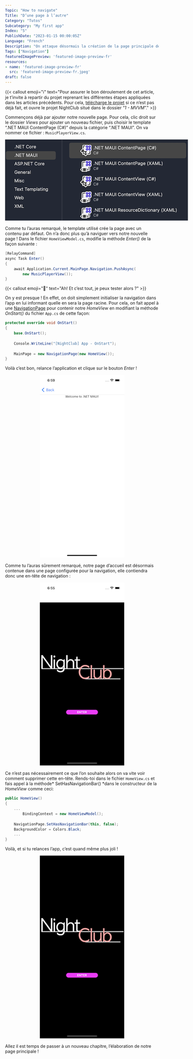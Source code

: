 ```yaml
---
Topic: "How to navigate"
Title: "D’une page à l’autre"
Category: "Tutos"
Subcategory: "My first app"
Index: "5"
PublishDate: "2023-01-15 00:00:05Z"
Language: "French"
Description: "On attaque désormais la création de la page principale de l’application. Mais qui dit nouvelle page dit aussi: permettre à l’utilisateur de se rendre sur cette page ! Voyons donc comment implémenter la navigation d’une page à une autre."
Tags: ["Navigation"]
featuredImagePreview: 'featured-image-preview-fr'
resources:
- name: 'featured-image-preview-fr'
  src: 'featured-image-preview-fr.jpeg'
draft: false
---
```


<!--more-->

<style>
.img-sizes{min-height:50px;max-height:600px;min-width:50px;max-width:600px;height:auto;width:auto}
</style>

{{< callout emoji="ℹ️" text="Pour assurer le bon déroulement de cet article, je t’invite à repartir du projet reprenant les différentes étapes appliquées dans les articles précédents. Pour cela, [télécharge le projet](https://github.com/Kapusch/blog-dotnet-maui) si ce n’est pas déjà fait, et ouvre le projet NightClub situé dans le dossier “*1 - MVVM*”." >}}


Commençons déjà par ajouter notre nouvelle page. Pour cela, clic droit sur le dossier *Views* pour ajouter un nouveau fichier, puis choisir le template “.NET MAUI ContentPage (C#)” depuis la catégorie “.NET MAUI”. On va nommer ce fichier : `MusicPlayerView.cs`.

<p align="center"><img class="img-sizes" src="./images/4C95EF7DF978364F1FBDE99A614BF58D.png"></p>

Comme tu l’auras remarqué, le template utilisé crée la page avec un contenu par défaut. On n’a donc plus qu’à naviguer vers notre nouvelle page ! Dans le fichier `HomeViewModel.cs`, modifie la méthode *Enter()* de la façon suivante :

```csharp
[RelayCommand]
async Task Enter()
{
    await Application.Current.MainPage.Navigation.PushAsync(
        new MusicPlayerView());
}
```



{{< callout emoji="🐒" text="Ah! Et c’est tout, je peux tester alors ?" >}}


On y est presque ! En effet, on doit simplement initialiser la navigation dans l’app en lui informant quelle en sera la page racine. Pour cela, on fait appel à une [NavigationPage](https://learn.microsoft.com/en-us/dotnet/maui/user-interface/pages/navigationpage#create-the-root-page) pour contenir notre *HomeView* en modifiant la méthode *OnStart()* du fichier `App.cs` de cette façon:

```csharp
protected override void OnStart()
{
    base.OnStart();

    Console.WriteLine("[NightClub] App - OnStart");

    MainPage = new NavigationPage(new HomeView());
}
```


Voilà c’est bon, relance l’application et clique sur le bouton *Enter* !

<p align="center"><img class="img-sizes" src="./images/0F2CA118C086F82599BC1C6BC4E0D61A.png"></p>

Comme tu l’auras sûrement remarqué, notre page d’accueil est désormais contenue dans une page configurée pour la navigation, elle contiendra donc une en-tête de navigation :

<p align="center"><img class="img-sizes" src="./images/82596E59FF4122F0C481FF2E6E218521.png"></p>

Ce n’est pas nécessairement ce que l’on souhaite alors on va vite voir comment supprimer cette en-tête. Rends-toi dans le fichier `HomeView.cs` et fais appel à la méthode* SetHasNavigationBar() *dans le constructeur de la *HomeView* comme ceci:

```csharp
public HomeView()
{
    ...
		BindingContext = new HomeViewModel();

    NavigationPage.SetHasNavigationBar(this, false);
    BackgroundColor = Colors.Black;
    ...
}
```


Voilà, et si tu relances l’app, c’est quand même plus joli !

<p align="center"><img class="img-sizes" src="./images/2B7DCB34C546A4051261C0D200380452.png"></p>

Allez il est temps de passer à un nouveau chapitre, l’élaboration de notre page principale !

